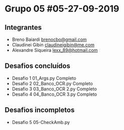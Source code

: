 # Grupo 05 #05-27-09-2019 

## Integrantes
- Breno Baiardi brenocbo@gmail.com
- Claudinei Gibin claudineigibin@me.com
- Alexandre Siqueira lexx_89@hotmail.com

## Desafios concluídos
- Desafio 1 01_Args.py Completo
- Desafio 2 02_Banco_OCR.py Completo
- Desafio 3 03_Banco_OCR 2.py Completo
- Desafio 4 04_Banco_OCR 3.py Completo

## Desafios incompletos

- Desafio 5 05-CheckAmb.py
